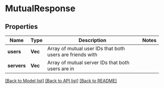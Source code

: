 # MutualResponse

## Properties

Name | Type | Description | Notes
------------ | ------------- | ------------- | -------------
**users** | **Vec<String>** | Array of mutual user IDs that both users are friends with | 
**servers** | **Vec<String>** | Array of mutual server IDs that both users are in | 

[[Back to Model list]](../README.md#documentation-for-models) [[Back to API list]](../README.md#documentation-for-api-endpoints) [[Back to README]](../README.md)


